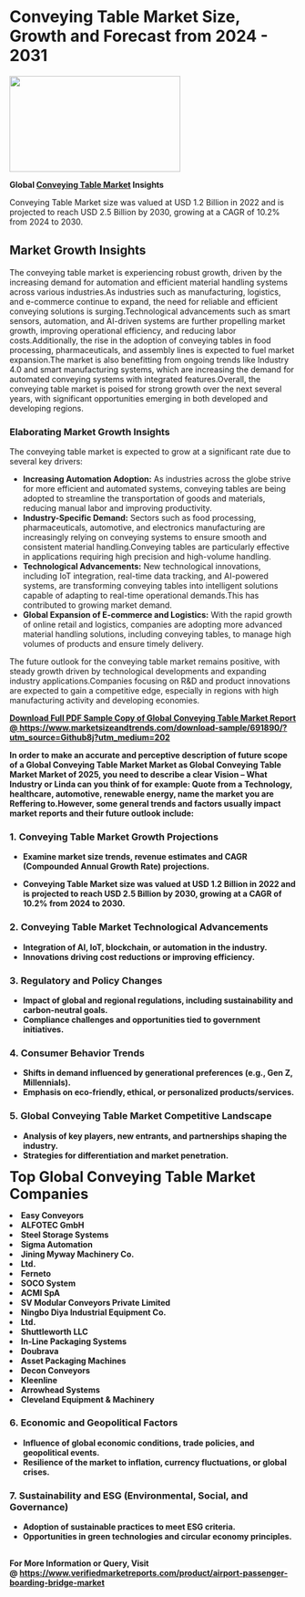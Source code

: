<H1>Conveying Table Market Size, Growth and Forecast from 2024 - 2031</H1><img class="aligncenter size-medium wp-image-584254" src="https://thirdeyenews.in/wp-content/uploads/2024/09/Global-Market-Research-300x168.jpeg" alt="" width="300" height="168" /><p><strong>Global&nbsp;<a href="https://www.marketsizeandtrends.com/download-sample/691890/?utm_source=Github8j?utm_medium=202">Conveying Table Market</a> Insights</strong></p><p>Conveying Table Market size was valued at USD 1.2 Billion in 2022 and is projected to reach USD 2.5 Billion by 2030, growing at a CAGR of 10.2% from 2024 to 2030.</p><p><!DOCTYPE html> <html lang="en"> <head> <meta charset="UTF-8"> <meta name="viewport" content="width=device-width, initial-scale=1.0"> <title>Conveying Table Market Growth Insights</title> </head> <body> <h2>Market Growth Insights</h2> <p>The conveying table market is experiencing robust growth, driven by the increasing demand for automation and efficient material handling systems across various industries.As industries such as manufacturing, logistics, and e-commerce continue to expand, the need for reliable and efficient conveying solutions is surging.Technological advancements such as smart sensors, automation, and AI-driven systems are further propelling market growth, improving operational efficiency, and reducing labor costs.Additionally, the rise in the adoption of conveying tables in food processing, pharmaceuticals, and assembly lines is expected to fuel market expansion.The market is also benefitting from ongoing trends like Industry 4.0 and smart manufacturing systems, which are increasing the demand for automated conveying systems with integrated features.Overall, the conveying table market is poised for strong growth over the next several years, with significant opportunities emerging in both developed and developing regions.</p> <p><strong><a href="#"></a></strong></p> <h3>Elaborating Market Growth Insights</h3> <p>The conveying table market is expected to grow at a significant rate due to several key drivers:</p> <ul> <li><strong>Increasing Automation Adoption:</strong> As industries across the globe strive for more efficient and automated systems, conveying tables are being adopted to streamline the transportation of goods and materials, reducing manual labor and improving productivity.</li> <li><strong>Industry-Specific Demand:</strong> Sectors such as food processing, pharmaceuticals, automotive, and electronics manufacturing are increasingly relying on conveying systems to ensure smooth and consistent material handling.Conveying tables are particularly effective in applications requiring high precision and high-volume handling.</li> <li><strong>Technological Advancements:</strong> New technological innovations, including IoT integration, real-time data tracking, and AI-powered systems, are transforming conveying tables into intelligent solutions capable of adapting to real-time operational demands.This has contributed to growing market demand.</li> <li><strong>Global Expansion of E-commerce and Logistics:</strong> With the rapid growth of online retail and logistics, companies are adopting more advanced material handling solutions, including conveying tables, to manage high volumes of products and ensure timely delivery.</li> </ul> <p>The future outlook for the conveying table market remains positive, with steady growth driven by technological developments and expanding industry applications.Companies focusing on R&D and product innovations are expected to gain a competitive edge, especially in regions with high manufacturing activity and developing economies.</p> <p><strong><a href="#"></p><p><span class=""><strong>Download Full PDF Sample Copy of Global Conveying Table Market Report</strong> @ <a href="https://www.marketsizeandtrends.com/download-sample/691890/?utm_source=Github8j?utm_medium=202" target="_blank">https://www.marketsizeandtrends.com/download-sample/691890/?utm_source=Github8j?utm_medium=202</a></span></p><p>In order to make an accurate and perceptive description of future scope of a Global&nbsp;Conveying Table Market Market as Global&nbsp;Conveying Table Market Market of 2025, you need to describe a clear Vision &ndash; What Industry or Linda can you think of for example: Quote from a Technology, healthcare, automotive, renewable energy, name the market you are Reffering to.However, some general trends and factors usually impact market reports and their future outlook include:</p><h3>1.&nbsp;<strong>Conveying Table Market Growth Projections</strong></h3><ul><li>Examine market size trends, revenue estimates and CAGR (Compounded Annual Growth Rate) projections.</li><li><p>Conveying Table Market size was valued at USD 1.2 Billion in 2022 and is projected to reach USD 2.5 Billion by 2030, growing at a CAGR of 10.2% from 2024 to 2030.</p></li></ul><h3>2.&nbsp;<strong>Conveying Table Market Technological Advancements</strong></h3><ul><li>Integration of AI, IoT, blockchain, or automation in the industry.</li><li>Innovations driving cost reductions or improving efficiency.</li></ul><h3>3.&nbsp;<strong>Regulatory and Policy Changes</strong></h3><ul><li>Impact of global and regional regulations, including sustainability and carbon-neutral goals.</li><li>Compliance challenges and opportunities tied to government initiatives.</li></ul><h3>4.&nbsp;<strong>Consumer Behavior Trends</strong></h3><ul><li>Shifts in demand influenced by generational preferences (e.g., Gen Z, Millennials).</li><li>Emphasis on eco-friendly, ethical, or personalized products/services.</li></ul><h3>5.&nbsp;<strong>Global Conveying Table Market Competitive Landscape</strong></h3><ul><li>Analysis of key players, new entrants, and partnerships shaping the industry.</li><li>Strategies for differentiation and market penetration.</li></ul><p data-pm-slice="1 1 []"><span style="color: inherit; font-family: inherit; font-size: 25px;">Top Global Conveying Table Market Companies</span></p><div class="" data-test-id=""><p><li>Easy Conveyors</li><li> ALFOTEC GmbH</li><li> Steel Storage Systems</li><li> Sigma Automation</li><li> Jining Myway Machinery Co.</li><li> Ltd.</li><li> Ferneto</li><li> SOCO System</li><li> ACMI SpA</li><li> SV Modular Conveyors Private Limited</li><li> Ningbo Diya Industrial Equipment Co.</li><li> Ltd.</li><li> Shuttleworth LLC</li><li> In-Line Packaging Systems</li><li> Doubrava</li><li> Asset Packaging Machines</li><li> Decon Conveyors</li><li> Kleenline</li><li> Arrowhead Systems</li><li> Cleveland Equipment & Machinery</li></p></div><h3>6.&nbsp;<strong>Economic and Geopolitical Factors</strong></h3><ul><li>Influence of global economic conditions, trade policies, and geopolitical events.</li><li>Resilience of the market to inflation, currency fluctuations, or global crises.</li></ul><h3>7.&nbsp;<strong>Sustainability and ESG (Environmental, Social, and Governance)</strong></h3><ul><li>Adoption of sustainable practices to meet ESG criteria.</li><li>Opportunities in green technologies and circular economy principles.</li></ul><h2><strong style="font-size: 14px;">For More Information or Query, Visit @&nbsp;</strong><a style="background-color: #ffffff; font-size: 14px;" href="https://www.marketsizeandtrends.com/report/conveying-table-market/" target="_blank">https://www.verifiedmarketreports.com/product/airport-passenger-boarding-bridge-market</a></h2>